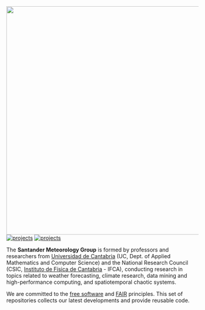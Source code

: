<img align="right" width="600" src="https://santandermetgroup.github.io/website-demo/media/welcome_huf52c1ccc55bf7ffd735db715a3d97134_55879_1200x0_resize_lanczos_3.png">

[![projects](https://img.shields.io/badge/projects-eu-003399)](projects.md#International)
[![projects](https://img.shields.io/badge/projects-es-ffcc03)](projects.md#National)

The **Santander Meteorology Group** is formed by professors and researchers from [Universidad de Cantabria](https://web.unican.es/portal-investigador/grupos/detalle-grupo?g=716) (UC, Dept. of Applied Mathematics and Computer Science) and the
National Research Council (CSIC, [Instituto de Física de Cantabria](https://ifca.unican.es/en-us/research/meteorology-and-climate-change) - IFCA),
conducting research in topics related to weather forecasting, climate research,
data mining and high-performance computing, and spatiotemporal chaotic systems.

We are committed to the 
[free software](https://www.fsf.org/about/what-is-free-software) and 
[FAIR](https://www.go-fair.org/fair-principles/) principles.
This set of repositories collects our latest developments and provide reusable code.
